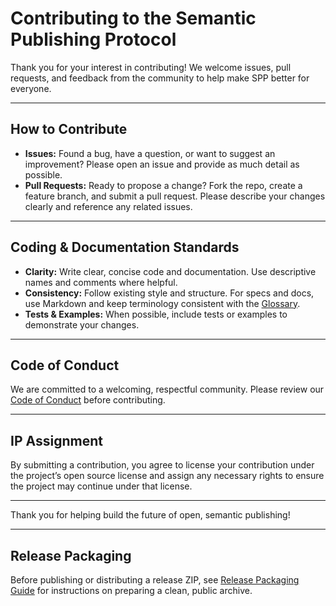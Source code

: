 # Contributing to the Semantic Publishing Protocol

Thank you for your interest in contributing! We welcome issues, pull requests, and feedback from the community to help make SPP better for everyone.

---

## How to Contribute

- **Issues:** Found a bug, have a question, or want to suggest an improvement? Please open an issue and provide as much detail as possible.
- **Pull Requests:** Ready to propose a change? Fork the repo, create a feature branch, and submit a pull request. Please describe your changes clearly and reference any related issues.

---

## Coding & Documentation Standards

- **Clarity:** Write clear, concise code and documentation. Use descriptive names and comments where helpful.
- **Consistency:** Follow existing style and structure. For specs and docs, use Markdown and keep terminology consistent with the [Glossary](./docs/glossary.md).
- **Tests & Examples:** When possible, include tests or examples to demonstrate your changes.

---

## Code of Conduct

We are committed to a welcoming, respectful community. Please review our [Code of Conduct](./CODE_OF_CONDUCT.md) before contributing.

---

## IP Assignment

By submitting a contribution, you agree to license your contribution under the project’s open source license and assign any necessary rights to ensure the project may continue under that license.

---

Thank you for helping build the future of open, semantic publishing!

---

## Release Packaging

Before publishing or distributing a release ZIP, see [Release Packaging Guide](./docs/release-packaging.md) for instructions on preparing a clean, public archive.